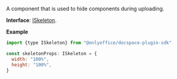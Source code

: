 A component that is used to hide components during uploading.

**Interface**: [ISkeleton](https://github.com/ONLYOFFICE/docspace-plugin-sdk/blob/master/src/interfaces/components/ISkeleton.ts).

**Example**

``` javascript
import {type ISkeleton} from "@onlyoffice/docspace-plugin-sdk"

const skeletonProps: ISkeleton = {
  width: "100%",
  height: "100%",
}
```
